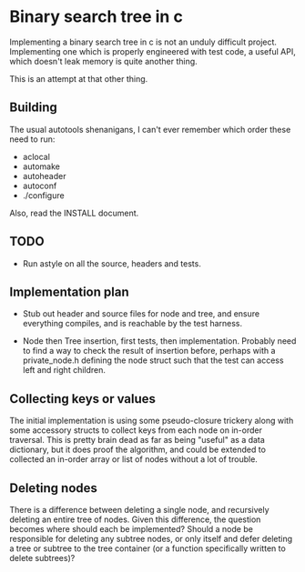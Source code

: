 # Binary search tree in c

Implementing a binary search tree in c is not an unduly
difficult project. Implementing one which is properly
engineered with test code, a useful API, which doesn't
leak memory is quite another thing.

This is an attempt at that other thing.

## Building

The usual autotools shenanigans, I can't ever remember which order these
need to run:

* aclocal
* automake
* autoheader
* autoconf
* ./configure

Also, read the INSTALL document.

## TODO

* Run astyle on all the source, headers and tests.

## Implementation plan

* Stub out header and source files for node and tree, and
ensure everything compiles, and is reachable by the test harness.

* Node then Tree insertion, first tests, then implementation. Probably
need to find a way to check the result of insertion before, perhaps
with a private_node.h defining the node struct such that the test
can access left and right children.

## Collecting keys or values

The initial implementation is using some pseudo-closure trickery
along with some accessory structs to collect keys from each node
on in-order traversal. This is pretty brain dead as far as being
"useful" as a data dictionary, but it does proof the algorithm,
and could be extended to collected an in-order array or list of
nodes without a lot of trouble.

## Deleting nodes

There is a difference between deleting a single node, and recursively
deleting an entire tree of nodes. Given this difference, the question
becomes where should each be implemented? Should a node be responsible
for deleting any subtree nodes, or only itself and defer deleting
a tree or subtree to the tree container (or a function specifically
written to delete subtrees)?
